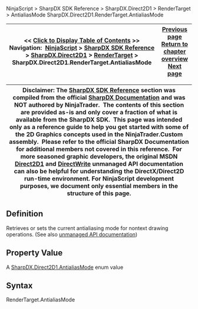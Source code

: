 ﻿
NinjaScript \> SharpDX SDK Reference \> SharpDX.Direct2D1 \> RenderTarget \> AntialiasMode
SharpDX.Direct2D1\.RenderTarget.AntialiasMode

| \<\< [Click to Display Table of Contents](sharpdx_direct2d1_rendertarget_antialiasmode.md) \>\> **Navigation:**     [NinjaScript](ninjascript-1.md) \> [SharpDX SDK Reference](sharpdx_sdk_reference-1.md) \> [SharpDX.Direct2D1](sharpdx_direct2d1-1.md) \> [RenderTarget](sharpdx_direct2d1_rendertarget-1.md) \> SharpDX.Direct2D1\.RenderTarget.AntialiasMode | [Previous page](sharpdx_direct2d1_rendertarget-1.md) [Return to chapter overview](sharpdx_direct2d1_rendertarget-1.md) [Next page](sharpdx_direct2d1_rendertarget_drawellipse-1.md) |
| --- | --- |

| Disclaimer: The [SharpDX SDK Reference](sharpdx_sdk_reference-1.md) section was compiled from the official [SharpDX Documentation](http://sharpdx.org/) and was NOT authored by NinjaTrader.  The contents of this section are provided as\-is and only cover a fraction of what is available from the SharpDX SDK.  This page was intended only as a reference guide to help you get started with some of the 2D Graphics concepts used in the NinjaTrader.Custom assembly.  Please refer to the official SharpDX Documentation for additional members not covered in this reference.  For more seasoned graphic developers, the original MSDN [Direct2D1](https://msdn.microsoft.com/en-us/library/windows/desktop/dd370990.aspx) and [DirectWrite](https://msdn.microsoft.com/en-us/library/windows/desktop/dd368038.aspx) unmanaged API documentation can also be helpful for understanding the DirectX/Direct2D run\-time environment. For NinjaScript development purposes, we document only essential members in the structure of this page. |
| --- |

## Definition
Retrieves or sets the current antialiasing mode for nontext drawing operations.
(See also [unmanaged API documentation](http://msdn.microsoft.com/en-us/library/dd316805.aspx))
 
## Property Value
A [SharpDX.Direct2D1\.AntialiasMode](sharpdx_direct2d1_antialiasmode-1.md) enum value
 
## Syntax
RenderTarget.AntialiasMode
